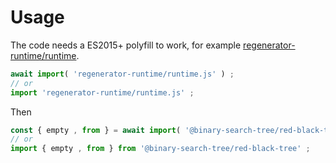 # Usage
The code needs a ES2015+ polyfill to work, for example
[regenerator-runtime/runtime](https://babeljs.io/docs/usage/polyfill).
```js
await import( 'regenerator-runtime/runtime.js' ) ;
// or
import 'regenerator-runtime/runtime.js' ;
```

Then
```js
const { empty , from } = await import( '@binary-search-tree/red-black-tree' ) ;
// or
import { empty , from } from '@binary-search-tree/red-black-tree' ;
```
